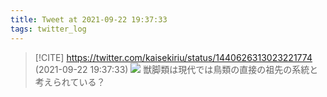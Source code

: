 ```yaml
---
title: Tweet at 2021-09-22 19:37:33
tags: twitter_log
---
```


> [!CITE] https://twitter.com/kaisekiriu/status/1440626313023221774 (2021-09-22 19:37:33)
> ![](https://twitter.com/kaisekiriu/status/1440626313023221774)
> 獣脚類は現代では鳥類の直接の祖先の系統と考えられている？
